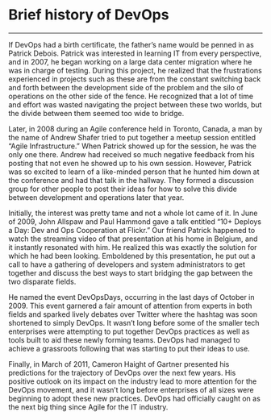 # Brief history of DevOps
________________________________________
If DevOps had a birth certificate, the father’s name would be penned in as Patrick Debois. Patrick was interested in learning IT from every perspective, and in 2007, he began working on a large data center migration where he was in charge of testing. During this project, he realized that the frustrations experienced in projects such as these are from the constant switching back and forth between the development side of the problem and the silo of operations on the other side of the fence. He recognized that a lot of time and effort was wasted navigating the project between these two worlds, but the divide between them seemed too wide to bridge.

Later, in 2008 during an Agile conference held in Toronto, Canada, a man by the name of Andrew Shafer tried to put together a meetup session entitled “Agile Infrastructure.” When Patrick showed up for the session, he was the only one there. Andrew had received so much negative feedback from his posting that not even he showed up to his own session. However, Patrick was so excited to learn of a like-minded person that he hunted him down at the conference and had that talk in the hallway. They formed a discussion group for other people to post their ideas for how to solve this divide between development and operations later that year.

Initially, the interest was pretty tame and not a whole lot came of it. In June of 2009, John Allspaw and Paul Hammond gave a talk entitled “10+ Deploys a Day: Dev and Ops Cooperation at Flickr.” Our friend Patrick happened to watch the streaming video of that presentation at his home in Belgium, and it instantly resonated with him. He realized this was exactly the solution for which he had been looking. Emboldened by this presentation, he put out a call to have a gathering of developers and system administrators to get together and discuss the best ways to start bridging the gap between the two disparate fields.

He named the event DevOpsDays, occurring in the last days of October in 2009. This event garnered a fair amount of attention from experts in both fields and sparked lively debates over Twitter where the hashtag was soon shortened to simply DevOps. It wasn’t long before some of the smaller tech enterprises were attempting to put together DevOps practices as well as tools built to aid these newly forming teams. DevOps had managed to achieve a grassroots following that was starting to put their ideas to use.

Finally, in March of 2011, Cameron Haight of Gartner presented his predictions for the trajectory of DevOps over the next few years. His positive outlook on its impact on the industry lead to more attention for the DevOps movement, and it wasn’t long before enterprises of all sizes were beginning to adopt these new practices. DevOps had officially caught on as the next big thing since Agile for the IT industry. 



